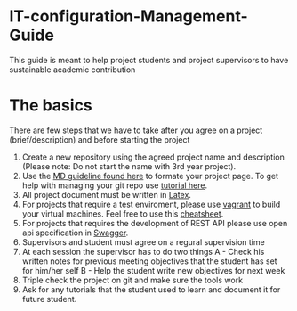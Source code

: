 # IT-configuration-Management-Guide
This guide is meant to help project students and project supervisors to have sustainable academic contribution

# The basics
There are few steps that we have to take after you agree on a project (brief/description) and before starting the project 

1. Create a new repository using the agreed project name and description (Please note: Do not start the name with 3rd year project). 
2. Use the [MD guideline found here](https://help.github.com/en/articles/basic-writing-and-formatting-syntax) to formate your project page. To get help with managing your git repo use [tutorial here](https://learngitbranching.js.org/).
3. All project document must be written in [Latex](https://www.latex-project.org/).
4. For projects that require a test enviroment, please use [vagrant](https://www.vagrantup.com/) to build your virtual machines. Feel free to use this [cheatsheet](https://gist.github.com/Nawfal3D/050d73812ea06e1d984a1621c75e790d).
5. For projects that requires the development of REST API please use open api specification in [Swagger](https://swagger.io/).
6. Supervisors and student must agree on a regural supervision time
7. At each session the supervisor has to do two things
  A - Check his written notes for previous meeting objectives that the student has set for him/her self 
  B - Help the student write new objectives for next week 
8. Triple check the project on git and make sure the tools work
9. Ask for any tutorials that the student used to learn and document it for future student. 
